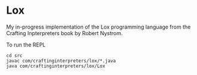 # Lox

My in-progress implementation of the Lox programming language from the Crafting Inpterpreters book by Robert Nystrom.

To run the REPL

````
cd src
javac com/craftinginterpreters/lox/*.java
java com/craftinginterpreters/lox/Lox
````
